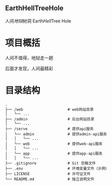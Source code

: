## EarthHellTreeHole
人间*地狱*树洞  Earth*Hell*Tree Hole

# 项目概括
人间不值得，地狱走一趟


后面才发现，人间最精彩


# 目录结构
```plaintext
.
├── /web                    # web网站目录
│   └── ...
├── /admin                  # 后台网站目录
│   └── ...
├── /serve                  # 提供api服务
│   └── admin               # 提供admin-api服务
│   │   └── ...
│   └── web                 # 提供web-api服务
│   │   └── ...
│   └── app                 # 提供app-api服务
│   │   └── ...
├── .gitignore              # Git 忽略文件
├── .env                    # 环境变量文件（示例）
├── LICENSE                 # 许可证文件
└── README.md               # 独立说明文件